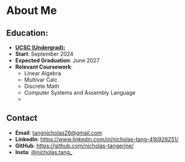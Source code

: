 # About Me
## Education:
- <ins>**UCSC (Undergrad):**</ins>
- **Start**: September 2024
- **Expected Graduation**: June 2027
- **Relevant Coursework**:
  - Linear Algebra
  - Multivar Calc
  - Discrete Math
  - Computer Systems and Assembly Language
  - 

## Contact
- **Email**: tangnicholas26@gmail.com
- **LinkedIn**: https://www.linkedin.com/in/nicholas-tang-41b928251/
- **GitHub**: https://github.com/nicholas-tangerine/
- **Insta**: [@nicholas.tang_](https://www.instagram.com/nicholas.tang_/)

<!--
**nicholas-tangerine/nicholas-tangerine** is a ✨ _special_ ✨ repository because its `README.md` (this file) appears on your GitHub profile.

Here are some ideas to get you started:

- 🔭 I’m currently working on ...
- 🌱 I’m currently learning ...
- 👯 I’m looking to collaborate on ...
- 🤔 I’m looking for help with ...
- 💬 Ask me about ...
- 📫 How to reach me: ...
- 😄 Pronouns: ...
- ⚡ Fun fact: ...
-->

